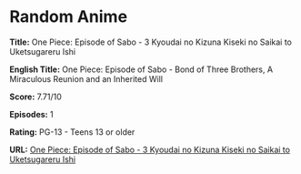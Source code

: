 # Random Anime

**Title:** One Piece: Episode of Sabo - 3 Kyoudai no Kizuna Kiseki no Saikai to Uketsugareru Ishi

**English Title:** One Piece: Episode of Sabo - Bond of Three Brothers, A Miraculous Reunion and an Inherited Will

**Score:** 7.71/10

**Episodes:** 1

**Rating:** PG-13 - Teens 13 or older

**URL:** [One Piece: Episode of Sabo - 3 Kyoudai no Kizuna Kiseki no Saikai to Uketsugareru Ishi](https://myanimelist.net/anime/31289/One_Piece__Episode_of_Sabo_-_3_Kyoudai_no_Kizuna_Kiseki_no_Saikai_to_Uketsugareru_Ishi)